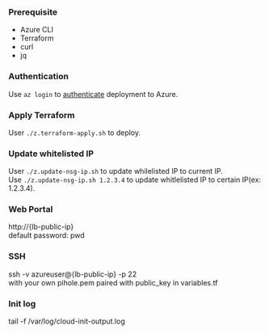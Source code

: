 ### Prerequisite
- Azure CLI
- Terraform
- curl
- jq

### Authentication
Use `az login` to [authenticate](https://learn.microsoft.com/en-us/azure/developer/terraform/get-started-windows-bash?tabs=bash#5-authenticate-terraform-to-azure) deployment to Azure.

### Apply Terraform
User `./z.terraform-apply.sh` to deploy.

### Update whitelisted IP
User `./z.update-nsg-ip.sh` to update whilelisted IP to current IP.\
Use `./z.update-nsg-ip.sh 1.2.3.4` to update whitlelisted IP to certain IP(ex: 1.2.3.4).

### Web Portal
http://{lb-public-ip}\
default password: pwd

### SSH
ssh -v azureuser@{lb-public-ip} -p 22\
with your own pihole.pem paired with public_key in variables.tf

### Init log
tail -f /var/log/cloud-init-output.log
